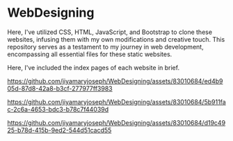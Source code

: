 # WebDesigning

Here, I've utilized CSS, HTML, JavaScript, and Bootstrap to clone these websites, infusing them with my own modifications and creative touch. This repository serves as a testament to my journey in web development, encompassing all essential files for these static websites.



Here, I've included the index pages of each website in brief.



https://github.com/jiyamaryjoseph/WebDesigning/assets/83010684/ed4b905d-87d8-42a8-b3cf-277977ff3983



https://github.com/jiyamaryjoseph/WebDesigning/assets/83010684/5b911fac-2c6a-4653-bdc3-b78c7f44039d






https://github.com/jiyamaryjoseph/WebDesigning/assets/83010684/d19c4925-b78d-415b-9ed2-544d51cacd55

